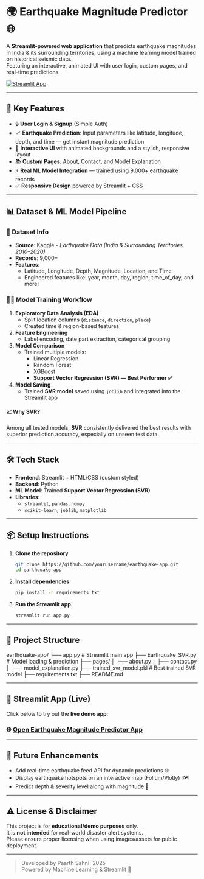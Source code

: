 # 🌍 Earthquake Magnitude Predictor 🌐

A **Streamlit-powered web application** that predicts earthquake magnitudes in India & its surrounding territories, using a machine learning model trained on historical seismic data.  
Featuring an interactive, animated UI with user login, custom pages, and real-time predictions.

[![Streamlit App](https://img.shields.io/badge/Live%20App-Click%20Here-brightgreen)](https://earthquake-magnitude-predictor-io.streamlit.app/)

---

## 🚀 Key Features

- 🔒 **User Login & Signup** (Simple Auth)
- 📈 **Earthquake Prediction**: Input parameters like latitude, longitude, depth, and time — get instant magnitude prediction
- 🎨 **Interactive UI** with animated backgrounds and a stylish, responsive layout
- 📚 **Custom Pages**: About, Contact, and Model Explanation
- ⚡ **Real ML Model Integration** — trained using 9,000+ earthquake records
- ✅ **Responsive Design** powered by Streamlit + CSS

---

## 📊 Dataset & ML Model Pipeline

### 🔎 Dataset Info
- **Source**: Kaggle - *Earthquake Data (India & Surrounding Territories, 2010–2020)*
- **Records**: 9,000+
- **Features**:
  - Latitude, Longitude, Depth, Magnitude, Location, and Time
  - Engineered features like: year, month, day, region, time_of_day, and more!

### 🧑‍💻 Model Training Workflow
1. **Exploratory Data Analysis (EDA)**
   - Split location columns (`distance`, `direction`, `place`)
   - Created time & region-based features
2. **Feature Engineering**
   - Label encoding, date part extraction, categorical grouping
3. **Model Comparison**
   - Trained multiple models: 
     - Linear Regression
     - Random Forest
     - XGBoost
     - **Support Vector Regression (SVR) — Best Performer ✅**
4. **Model Saving**
   - Trained **SVR model** saved using `joblib` and integrated into the Streamlit app

#### 📈 Why SVR?
Among all tested models, **SVR** consistently delivered the best results with superior prediction accuracy, especially on unseen test data.

---

## 🛠️ Tech Stack

- **Frontend**: Streamlit + HTML/CSS (custom styled)
- **Backend**: Python
- **ML Model**: Trained **Support Vector Regression (SVR)**
- **Libraries**: 
  - `streamlit`, `pandas`, `numpy`
  - `scikit-learn`, `joblib`, `matplotlib`

---

## 📦 Setup Instructions

1. **Clone the repository**
    ```bash
    git clone https://github.com/yourusername/earthquake-app.git
    cd earthquake-app
    ```

2. **Install dependencies**
    ```bash
    pip install -r requirements.txt
    ```

3. **Run the Streamlit app**
    ```bash
    streamlit run app.py
    ```

---

## 📂 Project Structure

earthquake-app/
├── app.py # Streamlit main app
├── Earthquake_SVR.py # Model loading & prediction
├── pages/
│ ├── about.py
│ ├── contact.py
│ └── model_explanation.py
├── trained_svr_model.pkl # Best trained SVR model
├── requirements.txt
├── README.md


---

## 🚀 Streamlit App (Live)

Click below to try out the **live demo app**:

### 🌐 [Open Earthquake Magnitude Predictor App](https://earthquake-magnitude-predictor-io.streamlit.app/)

---

## 🎯 Future Enhancements
- Add real-time earthquake feed API for dynamic predictions 🌐
- Display earthquake hotspots on an interactive map (Folium/Plotly) 🗺️
- Predict depth & severity level along with magnitude 🚨

---

## ⚠️ License & Disclaimer

This project is for **educational/demo purposes** only.  
It is **not intended** for real-world disaster alert systems.  
Please ensure proper licensing when using images/assets for public deployment.

---

> Developed by Paarth Sahni| 2025  
> Powered by Machine Learning & Streamlit 🌊


